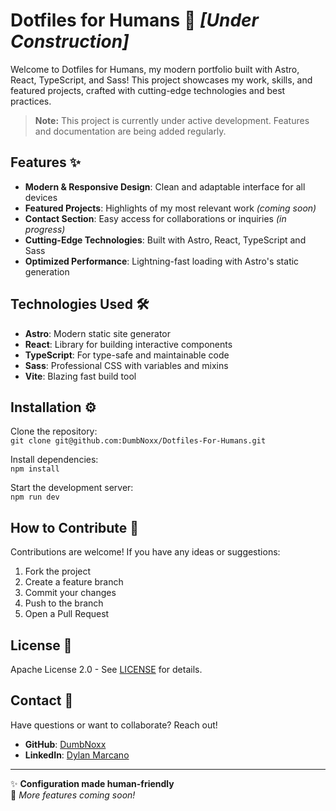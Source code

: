 # Dotfiles for Humans 🚀 _[Under Construction]_

Welcome to Dotfiles for Humans, my modern portfolio built with Astro, React, TypeScript, and Sass! This project showcases my work, skills, and featured projects, crafted with cutting-edge technologies and best practices.

> **Note:** This project is currently under active development. Features and documentation are being added regularly.

## Features ✨

- **Modern & Responsive Design**: Clean and adaptable interface for all devices
- **Featured Projects**: Highlights of my most relevant work _(coming soon)_
- **Contact Section**: Easy access for collaborations or inquiries _(in progress)_
- **Cutting-Edge Technologies**: Built with Astro, React, TypeScript and Sass
- **Optimized Performance**: Lightning-fast loading with Astro's static generation

## Technologies Used 🛠️

- **Astro**: Modern static site generator
- **React**: Library for building interactive components
- **TypeScript**: For type-safe and maintainable code
- **Sass**: Professional CSS with variables and mixins
- **Vite**: Blazing fast build tool

## Installation ⚙️

Clone the repository:  
`git clone git@github.com:DumbNoxx/Dotfiles-For-Humans.git`

Install dependencies:  
`npm install`

Start the development server:  
`npm run dev`

## How to Contribute 🤝

Contributions are welcome! If you have any ideas or suggestions:

1. Fork the project
2. Create a feature branch
3. Commit your changes
4. Push to the branch
5. Open a Pull Request

## License 📄

Apache License 2.0 - See [LICENSE](LICENSE) for details.

## Contact 📧

Have questions or want to collaborate? Reach out!

- **GitHub**: [DumbNoxx](https://github.com/DumbNoxx)
- **LinkedIn**: [Dylan Marcano](your-linkedin-link)

---

✨ **Configuration made human-friendly**  
🚧 _More features coming soon!_
